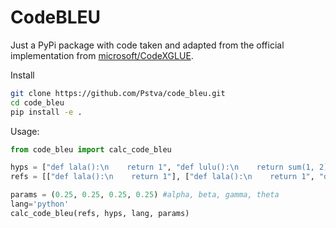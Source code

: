 # CodeBLEU

Just a PyPi package with code taken and adapted from the official implementation from [microsoft/CodeXGLUE](https://github.com/microsoft/CodeXGLUE/blob/main/Code-Code/code-to-code-trans/CodeBLEU.MD).

Install

```sh
git clone https://github.com/Pstva/code_bleu.git
cd code_bleu
pip install -e .
```


Usage:

```python
from code_bleu import calc_code_bleu

hyps = ["def lala():\n    return 1", "def lulu():\n    return sum(1, 2)"]
refs = [["def lala():\n    return 1"], ["def lala():\n    return 1", "def lulu():\n    return sum(1, 2)"]]

params = (0.25, 0.25, 0.25, 0.25) #alpha, beta, gamma, theta
lang='python'
calc_code_bleu(refs, hyps, lang, params)
```